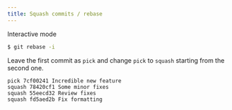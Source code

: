 ```yaml
---
title: Squash commits / rebase
---
```

Interactive mode
```bash
$ git rebase -i
```
Leave the first commit as `pick` and change `pick` to `squash` starting from the second one.
```
pick 7cf00241 Incredible new feature
squash 78420cf1 Some minor fixes
squash 55eecd32 Review fixes
squash fd5aed2b Fix formatting
```
